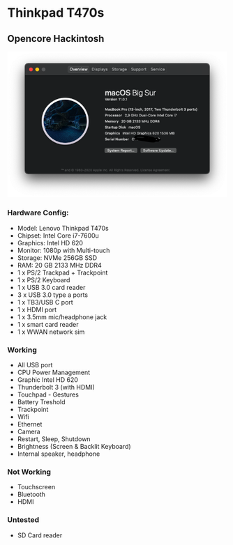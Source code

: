 #  Thinkpad T470s 
## Opencore Hackintosh

![](BigSur.png)

### Hardware Config: 

- Model: Lenovo Thinkpad T470s
- Chipset: Intel Core i7-7600u
- Graphics: Intel HD 620
- Monitor: 1080p with Multi-touch 
- Storage: NVMe 256GB SSD
- RAM: 20 GB 2133 MHz DDR4
- 1 x PS/2 Trackpad + Trackpoint 
- 1 x PS/2 Keyboard
- 1 x USB 3.0 card reader
- 3 x USB 3.0 type a ports
- 1 x TB3/USB C port
- 1 x HDMI port
- 1 x 3.5mm mic/headphone jack
- 1 x smart card reader
- 1 x WWAN network sim


### Working
- All USB port
- CPU Power Management
- Graphic Intel HD 620
- Thunderbolt 3 (with HDMI)
- Touchpad - Gestures
- Battery Treshold
- Trackpoint
- Wifi
- Ethernet
- Camera
- Restart, Sleep, Shutdown
- Brightness (Screen & Backlit Keyboard)
- Internal speaker, headphone

### Not Working 
- Touchscreen
- Bluetooth
- HDMI

### Untested
- SD Card reader
